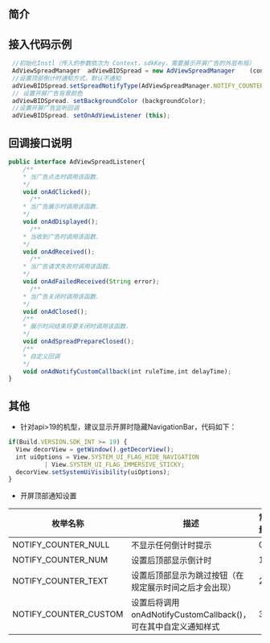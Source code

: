 ## 简介

## 接入代码示例

 ```javascript
  //初始化Instl（传入的参数依次为 Context，sdkKey，需要展示开屏广告的外层布局）
  AdViewSpreadManager  adViewBIDSpread = new AdViewSpreadManager 	(context,sdkKey,parentView);
  //设置顶部倒计时通知方式，默认不通知
  adViewBIDSpread.setSpreadNotifyType(AdViewSpreadManager.NOTIFY_COUNTER_NULL);
  // 设置开屏广告背景颜色
  adViewBIDSpread. setBackgroundColor (backgroundColor);
  //设置开屏广告监听回调
  adViewBIDSpread. setOnAdViewListener (this);
```
## 回调接口说明

```javascript
public interface AdViewSpreadListener{
    /**
    * 当广告点击时调用该函数. 
    */
    void onAdClicked();
	  /**
    * 当广告展示时调用该函数. 
    */
    void onAdDisplayed();
	  /**
    * 当收到广告时调用该函数. 
    */
    void onAdReceived();
	  /**
    * 当广告请求失败时调用该函数. 
    */
    void onAdFailedReceived(String error);
	  /**
    * 当广告关闭时调用该函数. 
    */
    void onAdClosed();
    /**
    * 展示时间结束将要关闭时调用该函数. 
    */
    void onAdSpreadPrepareClosed();
    /**
    * 自定义回调
    */
    void onAdNotifyCustomCallback(int ruleTime,int delayTime);
}
```
## 其他
  - 针对api>19的机型，建议显示开屏时隐藏NavigationBar，代码如下：
  ```javascript
  if(Build.VERSION.SDK_INT >= 19) {
    View decorView = getWindow().getDecorView();
    int uiOptions = View.SYSTEM_UI_FLAG_HIDE_NAVIGATION
            | View.SYSTEM_UI_FLAG_IMMERSIVE_STICKY;
    decorView.setSystemUiVisibility(uiOptions);
  }
  ```
  - 开屏顶部通知设置
  
  |     枚举名称   | 描述    |   常量   |
  |----------------|----------------|---------------|
  | NOTIFY_COUNTER_NULL        | 不显示任何倒计时提示 | 0  |
  | NOTIFY_COUNTER_NUM         | 设置后顶部显示倒计时       | 1 |
  | NOTIFY_COUNTER_TEXT        | 设置后顶部显示为跳过按钮（在规定展示时间之后才会出现）    | 2 |  
  | NOTIFY_COUNTER_CUSTOM          | 设置后将调用 onAdNotifyCustomCallback()，可在其中自定义通知样式    | 3 |  


